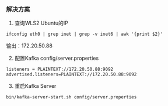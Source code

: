 
### 解决方案

1. 查询WLS2 Ubuntu的IP

`ifconfig eth0 | grep inet | grep -v inet6 | awk '{print $2}'`

输出：172.20.50.88

2. 配置Kafka config/server.properties

```shell
listeners = PLAINTEXT://172.20.50.88:9092
advertised.listeners=PLAINTEXT://172.20.50.88:9092
```


3. 重启Kafka Server

`bin/kafka-server-start.sh config/server.properties`
